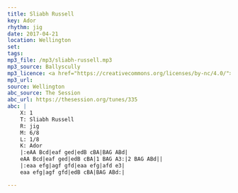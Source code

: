 ```yaml
---
title: Sliabh Russell
key: Ador
rhythm: jig
date: 2017-04-21
location: Wellington 
set: 
tags: 
mp3_file: /mp3/sliabh-russell.mp3
mp3_source: Ballyscully
mp3_licence: <a href="https://creativecommons.org/licenses/by-nc/4.0/">CC-BY-NC-4.0</a>
mp3_url: 
source: Wellington
abc_source: The Session
abc_url: https://thesession.org/tunes/335
abc: |
    X: 1
    T: Sliabh Russell
    R: jig
    M: 6/8
    L: 1/8
    K: Ador
    |:eAA Bcd|eaf ged|edB cBA|BAG ABd|
    eAA Bcd|eaf ged|edB cBA|1 BAG A3:|2 BAG ABd||
    |:eaa efg|agf gfd|eaa efg|afd e3|
    eaa efg|agf gfd|edB cBA|BAG ABd:|

---
```

